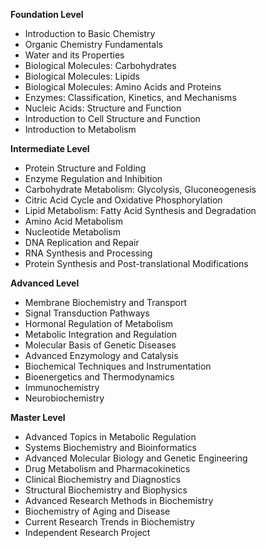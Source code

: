 **Foundation Level**

*   Introduction to Basic Chemistry
*   Organic Chemistry Fundamentals
*   Water and its Properties
*   Biological Molecules: Carbohydrates
*   Biological Molecules: Lipids
*   Biological Molecules: Amino Acids and Proteins
*   Enzymes: Classification, Kinetics, and Mechanisms
*   Nucleic Acids: Structure and Function
*   Introduction to Cell Structure and Function
*   Introduction to Metabolism

**Intermediate Level**

*   Protein Structure and Folding
*   Enzyme Regulation and Inhibition
*   Carbohydrate Metabolism: Glycolysis, Gluconeogenesis
*   Citric Acid Cycle and Oxidative Phosphorylation
*   Lipid Metabolism: Fatty Acid Synthesis and Degradation
*   Amino Acid Metabolism
*   Nucleotide Metabolism
*   DNA Replication and Repair
*   RNA Synthesis and Processing
*   Protein Synthesis and Post-translational Modifications

**Advanced Level**

*   Membrane Biochemistry and Transport
*   Signal Transduction Pathways
*   Hormonal Regulation of Metabolism
*   Metabolic Integration and Regulation
*   Molecular Basis of Genetic Diseases
*   Advanced Enzymology and Catalysis
*   Biochemical Techniques and Instrumentation
*   Bioenergetics and Thermodynamics
*   Immunochemistry
*   Neurobiochemistry

**Master Level**

*   Advanced Topics in Metabolic Regulation
*   Systems Biochemistry and Bioinformatics
*   Advanced Molecular Biology and Genetic Engineering
*   Drug Metabolism and Pharmacokinetics
*   Clinical Biochemistry and Diagnostics
*   Structural Biochemistry and Biophysics
*   Advanced Research Methods in Biochemistry
*   Biochemistry of Aging and Disease
*   Current Research Trends in Biochemistry
*   Independent Research Project

